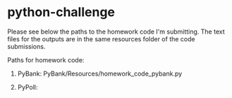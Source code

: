 # python-challenge

Please see below the paths to the homework code I'm submitting.
The text files for the outputs are in the same resources folder of the code submissions.

Paths for homework code:

1) PyBank: PyBank/Resources/homework_code_pybank.py
   
2) PyPoll: 
